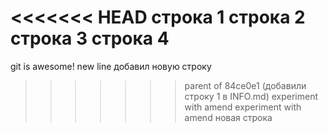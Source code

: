 <<<<<<< HEAD
строка 1
строка 2
строка 3
строка 4
=======
git is awesome!
new line
добавил новую строку
>>>>>>> parent of 84ce0e1 (добавили строку 1 в INFO.md)
experiment with amend
experiment with amend
новая строка
